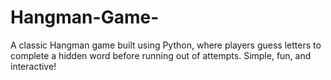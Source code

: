 # Hangman-Game-
A classic Hangman game built using Python, where players guess letters to complete a hidden word before running out of attempts. Simple, fun, and interactive!
